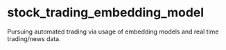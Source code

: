 # stock_trading_embedding_model
Pursuing automated trading via usage of embedding models and real time trading/news data.
